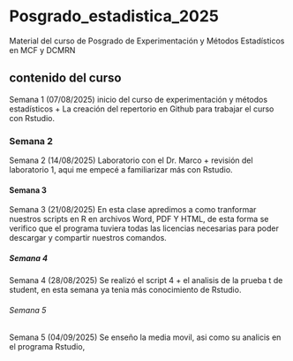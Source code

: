 # Posgrado_estadistica_2025
Material del curso de Posgrado de Experimentación y Métodos Estadísticos en MCF y DCMRN
## contenido del curso
Semana 1 (07/08/2025) inicio del curso de experimentación y métodos estadísticos + La creación del repertorio en Github  para trabajar el curso con Rstudio.
### Semana 2
Semana 2 (14/08/2025) Laboratorio con el Dr. Marco + revisión del laboratorio 1, aqui me empecé a familiarizar más con Rstudio.
#### Semana 3
Semana 3 (21/08/2025) En esta clase apredimos a como tranformar nuestros scripts en R en archivos Word, PDF Y HTML, de esta forma se verifico que el programa tuviera todas las licencias necesarias para poder descargar y compartir nuestros comandos.
##### Semana 4
Semana 4 (28/08/2025) Se realizó el script 4 + el analisis de la prueba t de student, en esta semana ya tenia más conocimiento de Rstudio.
###### Semana 5
Semana 5 (04/09/2025) Se enseño la media movil, asi como su analicis en el programa Rstudio,
